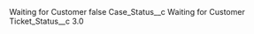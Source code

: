 <?xml version="1.0" encoding="UTF-8"?>
<CustomMetadata xmlns="http://soap.sforce.com/2006/04/metadata" xmlns:xsi="http://www.w3.org/2001/XMLSchema-instance" xmlns:xsd="http://www.w3.org/2001/XMLSchema">
    <label>Waiting for Customer</label>
    <protected>false</protected>
    <values>
        <field>Case_Status__c</field>
        <value xsi:type="xsd:string">Waiting for Customer</value>
    </values>
    <values>
        <field>Ticket_Status__c</field>
        <value xsi:type="xsd:double">3.0</value>
    </values>
</CustomMetadata>
